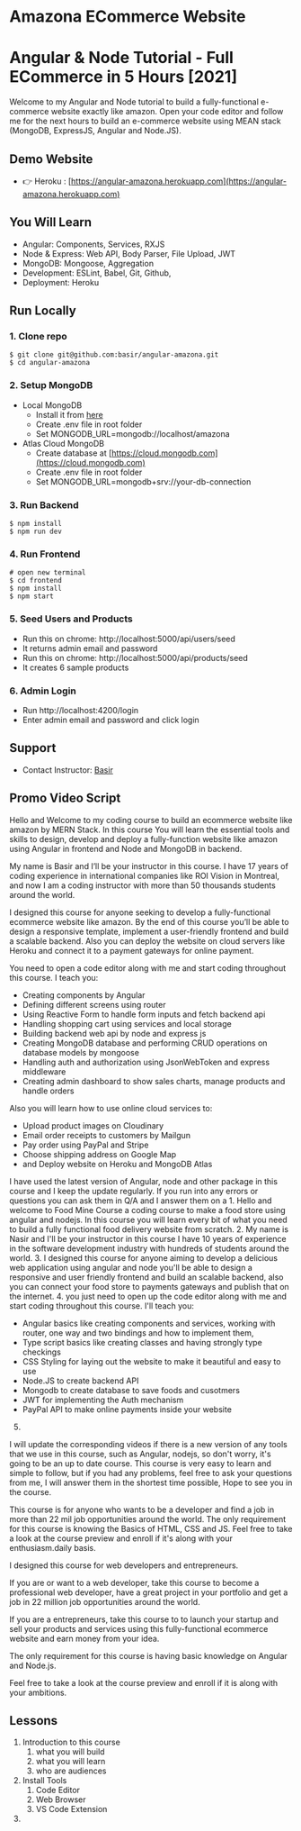 # Amazona ECommerce Website 

# Angular & Node Tutorial - Full ECommerce in 5 Hours [2021]
Welcome to my Angular and Node tutorial to build a fully-functional e-commerce website exactly like amazon. Open your code editor and follow me for the next hours to build an e-commerce website using MEAN stack (MongoDB, ExpressJS, Angular and Node.JS).

## Demo Website

- 👉 Heroku : [https://angular-amazona.herokuapp.com](https://angular-amazona.herokuapp.com)


## You Will Learn

- Angular: Components, Services, RXJS
- Node & Express: Web API, Body Parser, File Upload, JWT
- MongoDB: Mongoose, Aggregation
- Development: ESLint, Babel, Git, Github,
- Deployment: Heroku

## Run Locally

### 1. Clone repo

```
$ git clone git@github.com:basir/angular-amazona.git
$ cd angular-amazona
```

### 2. Setup MongoDB

- Local MongoDB
  - Install it from [here](https://www.mongodb.com/try/download/community)
  - Create .env file in root folder
  - Set MONGODB_URL=mongodb://localhost/amazona  
- Atlas Cloud MongoDB
  - Create database at [https://cloud.mongodb.com](https://cloud.mongodb.com)
  - Create .env file in root folder
  - Set MONGODB_URL=mongodb+srv://your-db-connection

### 3. Run Backend

```
$ npm install
$ npm run dev
```

### 4. Run Frontend

```
# open new terminal
$ cd frontend
$ npm install
$ npm start
```

### 5. Seed Users and Products

- Run this on chrome: http://localhost:5000/api/users/seed
- It returns admin email and password
- Run this on chrome: http://localhost:5000/api/products/seed
- It creates 6 sample products

### 6. Admin Login

- Run http://localhost:4200/login
- Enter admin email and password and click login

## Support

- Contact Instructor: [Basir](mailto:basir.jafarzadeh@gmail.com)

## Promo Video Script
Hello and Welcome to my coding course to build an ecommerce website like amazon by MERN Stack. In this course You will learn the essential tools and skills to design, develop and deploy a fully-function website like amazon using Angular in frontend and Node and MongoDB in backend.

My name is Basir and I’ll be your instructor in this course. I have 17 years of coding experience in international companies like ROI Vision in Montreal, 
and now I am a coding instructor with more than 50 thousands students around the world.

I designed this course for anyone seeking to develop a fully-functional ecommerce website like amazon. By the end of this course you’ll be able to design a responsive template, implement a user-friendly frontend and build a scalable backend. Also you can deploy the website on cloud servers like Heroku and connect it to a payment gateways for online payment.

You need to open a code editor along with me and start coding throughout this course.
I teach you:

- Creating components by Angular
- Defining different screens using router
- Using Reactive Form to handle form inputs and fetch backend api
- Handling shopping cart using services and local storage
- Building backend web api by node and express js
- Creating MongoDB database and performing CRUD operations on database models by mongoose
- Handling auth and authorization using JsonWebToken and express middleware
- Creating admin dashboard to show sales charts, manage products and handle orders

Also you will learn how to use online cloud services to:
- Upload product images on Cloudinary
- Email order receipts to customers by Mailgun
- Pay order using PayPal and  Stripe
- Choose shipping address on Google Map
- and Deploy website on Heroku and MongoDB Atlas

I have used the latest version of Angular, node and other package in this course and I keep the update regularly. If you run into any errors or questions you can ask them in Q/A and I answer them on a 1.
Hello and welcome to Food Mine Course a coding course to make a food store using angular and nodejs.
In this course you will learn every bit of what you need to build a fully functional food delivery website from scratch.
2.
My name is Nasir and I'll be your instructor in this course
I have 10 years of experience in the software development industry with hundreds of students around the world.
3.
I designed this course for anyone aiming to develop a delicious web application using angular and node
you'll be able to design a responsive and user friendly frontend and build an scalable backend, also you can connect your food store to payments gateways and publish that on the internet.
4.
you just need to open up the code editor along with me and start coding throughout this course.
I'll teach you:
- Angular basics like creating components and services, working with router, one way and two bindings and how to implement them, 
- Type script basics like creating classes and having strongly type checkings
- CSS Styling for laying out the website to make it beautiful and easy to use
- Node.JS to create backend API  
- Mongodb to create database to save foods and cusotmers
- JWT for implementing the Auth mechanism
- PayPal API to make online payments inside your website


5.
I will update the corresponding videos if there is a new version of any tools that we use in this course,
such as Angular, nodejs, so don't worry, it's going to be an up to date course.
This course is very easy to learn and simple to follow, but if you had any problems, feel free to ask your questions from me, I will answer them in the shortest time possible, Hope to see you in the course.



This course is for anyone who wants to be a developer and find a job in more than 22 mil job opportunities around the world. The only requirement for this course is knowing the Basics of HTML, CSS and JS.
Feel free to take a look at the course preview and enroll if it's along with your enthusiasm.daily basis.

I designed this course for web developers and entrepreneurs.

If you are or want to a web developer, take this course to become a professional web developer, have a great project in your portfolio and get a job in 22 million job opportunities around the world. 

If you are a entrepreneurs, take this course to to launch your startup and sell your products and services using this fully-functional ecommerce website and earn money from your idea.

The only requirement for this course is having basic knowledge on Angular and Node.js.

Feel free to take a look at the course preview and enroll if it is along with your ambitions.


## Lessons

1. Introduction to this course
   1. what you will build
   2. what you will learn
   3. who are audiences
2. Install Tools
   1. Code Editor
   2. Web Browser
   3. VS Code Extension
3. 